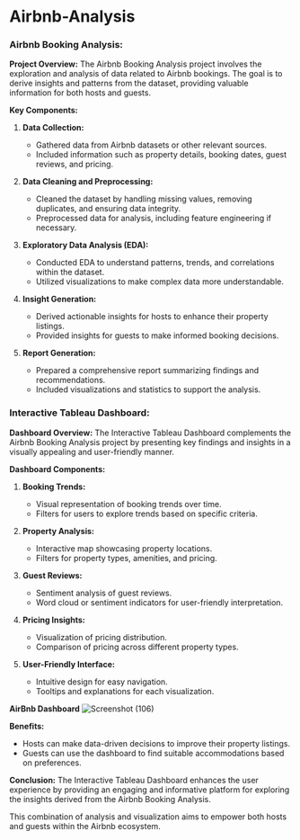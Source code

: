 # Airbnb-Analysis
### Airbnb Booking Analysis:
**Project Overview:**
The Airbnb Booking Analysis project involves the exploration and analysis of data related to Airbnb bookings. The goal is to derive insights and patterns from the dataset, providing valuable information for both hosts and guests.

**Key Components:**
1. **Data Collection:**
   - Gathered data from Airbnb datasets or other relevant sources.
   - Included information such as property details, booking dates, guest reviews, and pricing.

2. **Data Cleaning and Preprocessing:**
   - Cleaned the dataset by handling missing values, removing duplicates, and ensuring data integrity.
   - Preprocessed data for analysis, including feature engineering if necessary.

3. **Exploratory Data Analysis (EDA):**
   - Conducted EDA to understand patterns, trends, and correlations within the dataset.
   - Utilized visualizations to make complex data more understandable.

4. **Insight Generation:**
   - Derived actionable insights for hosts to enhance their property listings.
   - Provided insights for guests to make informed booking decisions.

5. **Report Generation:**
   - Prepared a comprehensive report summarizing findings and recommendations.
   - Included visualizations and statistics to support the analysis.

### Interactive Tableau Dashboard:

**Dashboard Overview:**
The Interactive Tableau Dashboard complements the Airbnb Booking Analysis project by presenting key findings and insights in a visually appealing and user-friendly manner.

**Dashboard Components:**
1. **Booking Trends:**
   - Visual representation of booking trends over time.
   - Filters for users to explore trends based on specific criteria.

2. **Property Analysis:**
   - Interactive map showcasing property locations.
   - Filters for property types, amenities, and pricing.

3. **Guest Reviews:**
   - Sentiment analysis of guest reviews.
   - Word cloud or sentiment indicators for user-friendly interpretation.

4. **Pricing Insights:**
   - Visualization of pricing distribution.
   - Comparison of pricing across different property types.

5. **User-Friendly Interface:**
   - Intuitive design for easy navigation.
   - Tooltips and explanations for each visualization.

**AirBnb Dashboard**
![Screenshot (106)](https://github.com/Arthampatel/Airbnb-Analysis/assets/140424795/e2f80f3b-5191-4244-b94a-75183054d5b6)

**Benefits:**
   - Hosts can make data-driven decisions to improve their property listings.
   - Guests can use the dashboard to find suitable accommodations based on preferences.

**Conclusion:**
The Interactive Tableau Dashboard enhances the user experience by providing an engaging and informative platform for exploring the insights derived from the Airbnb Booking Analysis.

This combination of analysis and visualization aims to empower both hosts and guests within the Airbnb ecosystem.
